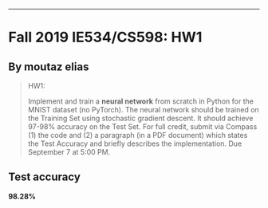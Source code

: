------


# Fall 2019 IE534/CS598:  HW1
By moutaz elias
------

> HW1: 
>
> Implement and train a **neural network** from scratch in Python for the MNIST dataset (no PyTorch). The neural network should be trained on the Training Set using stochastic gradient descent. It should achieve 97-98% accuracy on the Test Set. For full credit, submit via Compass (1) the code and (2) a paragraph (in a PDF document) which states the Test Accuracy and briefly describes the implementation. Due September 7 at 5:00 PM.



## Test accuracy

**98.28%**
